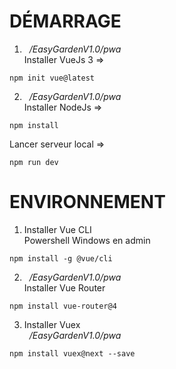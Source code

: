 # DÉMARRAGE
1. &nbsp;&nbsp;*/EasyGardenV1.0/pwa*
\
Installer VueJs 3 =>
```
npm init vue@latest
```
2. &nbsp;&nbsp;*/EasyGardenV1.0/pwa*
\
Installer NodeJs =>
```
npm install
```
Lancer serveur local =>
```
npm run dev
```
# ENVIRONNEMENT
1. Installer Vue CLI
\
Powershell Windows en admin
```
npm install -g @vue/cli
```
2. &nbsp;&nbsp;*/EasyGardenV1.0/pwa*
\
Installer Vue Router
```
npm install vue-router@4
```
3. Installer Vuex
\
&nbsp;&nbsp;*/EasyGardenV1.0/pwa*
```
npm install vuex@next --save
```
# 